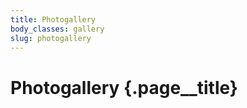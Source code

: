 ```yaml
---
title: Photogallery
body_classes: gallery
slug: photogallery
---
```


# Photogallery {.page__title}
